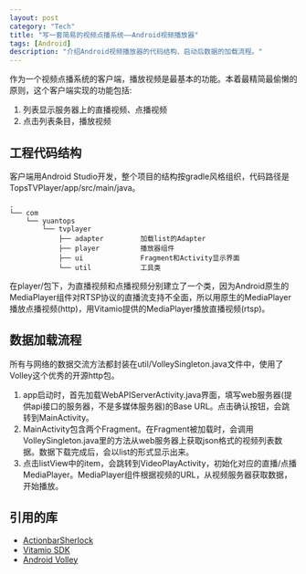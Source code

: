 ```yaml
---
layout: post    
category: "Tech"   
title: "写一套简易的视频点播系统——Android视频播放器"      
tags: [Android]
description: "介绍Android视频播放器的代码结构、启动后数据的加载流程。"
---
```


作为一个视频点播系统的客户端，播放视频是最基本的功能。本着最精简最偷懒的原则，这个客户端实现的功能包括:   

1.  列表显示服务器上的直播视频、点播视频   
2.  点击列表条目，播放视频   

## 工程代码结构<a id="sec-1-1" name="sec-1-1"></a>

客户端用Android Studio开发，整个项目的结构按gradle风格组织，代码路径是TopsTVPlayer/app/src/main/java。

    .
    └── com
        └── yuantops
            └── tvplayer      
                ├── adapter         加载list的Adapter
                ├── player          播放器组件
                ├── ui              Fragment和Activity显示界面
                └── util            工具类

在player/包下，为直播视频和点播视频分别建立了一个类，因为Android原生的MediaPlayer组件对RTSP协议的直播流支持不全面，所以用原生的MediaPlayer播放点播视频(http)，用Vitamio提供的MediaPlayer播放直播视频(rtsp)。

## 数据加载流程<a id="sec-1-2" name="sec-1-2"></a>

所有与网络的数据交流方法都封装在util/VolleySingleton.java文件中，使用了Volley这个优秀的开源http包。

1.  app启动时，首先加载WebAPIServerActivity.java界面，填写web服务器(提供api接口的服务器，不是多媒体服务器)的Base URL。点击确认按钮，会跳转到MainActivity。
2.  MainActivity包含两个Fragment。在Fragment被加载时，会调用VolleySingleton.java里的方法从web服务器上获取json格式的视频列表数据。数据下载完成后，会以list的形式显示出来。
3.  点击listView中的item，会跳转到VideoPlayActivity，初始化对应的直播/点播MediaPlayer。MediaPlayer组件根据视频的URL，从视频服务器获取数据，开始播放。

## 引用的库<a id="sec-1-3" name="sec-1-3"></a>

-   [ActionbarSherlock](http://actionbarsherlock.com/)
-   [Vitamio SDK](https://www.vitamio.org/en/)
-   [Android Volley](https://github.com/mcxiaoke/android-volley)
